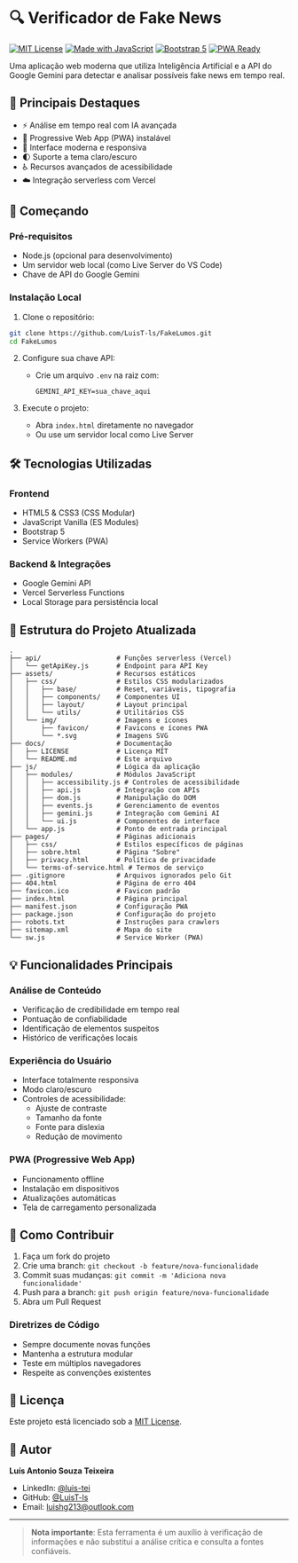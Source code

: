 # 🔍 Verificador de Fake News

[![MIT License](https://img.shields.io/badge/License-MIT-green.svg)](https://choosealicense.com/licenses/mit/)
[![Made with JavaScript](https://img.shields.io/badge/Made%20with-JavaScript-yellow.svg)](https://developer.mozilla.org/en-US/docs/Web/JavaScript)
[![Bootstrap 5](https://img.shields.io/badge/Bootstrap-5.3.0-purple.svg)](https://getbootstrap.com/)
[![PWA Ready](https://img.shields.io/badge/PWA-Ready-blue.svg)](https://web.dev/progressive-web-apps/)

Uma aplicação web moderna que utiliza Inteligência Artificial e a API do Google Gemini para detectar e analisar possíveis fake news em tempo real.

## 🎯 Principais Destaques

- ⚡ Análise em tempo real com IA avançada
- 📱 Progressive Web App (PWA) instalável
- 🎨 Interface moderna e responsiva
- 🌓 Suporte a tema claro/escuro
- ♿ Recursos avançados de acessibilidade
- ☁️ Integração serverless com Vercel

## 🚀 Começando

### Pré-requisitos

- Node.js (opcional para desenvolvimento)
- Um servidor web local (como Live Server do VS Code)
- Chave de API do Google Gemini

### Instalação Local

1. Clone o repositório:

```bash
git clone https://github.com/LuisT-ls/FakeLumos.git
cd FakeLumos
```

2. Configure sua chave API:

   - Crie um arquivo `.env` na raiz com:
     ```
     GEMINI_API_KEY=sua_chave_aqui
     ```

3. Execute o projeto:
   - Abra `index.html` diretamente no navegador
   - Ou use um servidor local como Live Server

## 🛠️ Tecnologias Utilizadas

### Frontend

- HTML5 & CSS3 (CSS Modular)
- JavaScript Vanilla (ES Modules)
- Bootstrap 5
- Service Workers (PWA)

### Backend & Integrações

- Google Gemini API
- Vercel Serverless Functions
- Local Storage para persistência local

## 📂 Estrutura do Projeto Atualizada

```
.
├── api/                   # Funções serverless (Vercel)
│   └── getApiKey.js       # Endpoint para API Key
├── assets/                # Recursos estáticos
│   ├── css/               # Estilos CSS modularizados
│   │   ├── base/          # Reset, variáveis, tipografia
│   │   ├── components/    # Componentes UI
│   │   ├── layout/        # Layout principal
│   │   └── utils/         # Utilitários CSS
│   └── img/               # Imagens e ícones
│       ├── favicon/       # Favicons e ícones PWA
│       └── *.svg          # Imagens SVG
├── docs/                  # Documentação
│   ├── LICENSE            # Licença MIT
│   └── README.md          # Este arquivo
├── js/                    # Lógica da aplicação
│   ├── modules/           # Módulos JavaScript
│   │   ├── accessibility.js # Controles de acessibilidade
│   │   ├── api.js         # Integração com APIs
│   │   ├── dom.js         # Manipulação do DOM
│   │   ├── events.js      # Gerenciamento de eventos
│   │   ├── gemini.js      # Integração com Gemini AI
│   │   └── ui.js          # Componentes de interface
│   └── app.js             # Ponto de entrada principal
├── pages/                 # Páginas adicionais
│   ├── css/               # Estilos específicos de páginas
│   ├── sobre.html         # Página "Sobre"
│   ├── privacy.html       # Política de privacidade
│   └── terms-of-service.html # Termos de serviço
├── .gitignore             # Arquivos ignorados pelo Git
├── 404.html               # Página de erro 404
├── favicon.ico            # Favicon padrão
├── index.html             # Página principal
├── manifest.json          # Configuração PWA
├── package.json           # Configuração do projeto
├── robots.txt             # Instruções para crawlers
├── sitemap.xml            # Mapa do site
└── sw.js                  # Service Worker (PWA)
```

## 💡 Funcionalidades Principais

### Análise de Conteúdo

- Verificação de credibilidade em tempo real
- Pontuação de confiabilidade
- Identificação de elementos suspeitos
- Histórico de verificações locais

### Experiência do Usuário

- Interface totalmente responsiva
- Modo claro/escuro
- Controles de acessibilidade:
  - Ajuste de contraste
  - Tamanho da fonte
  - Fonte para dislexia
  - Redução de movimento

### PWA (Progressive Web App)

- Funcionamento offline
- Instalação em dispositivos
- Atualizações automáticas
- Tela de carregamento personalizada

## 🤝 Como Contribuir

1. Faça um fork do projeto
2. Crie uma branch: `git checkout -b feature/nova-funcionalidade`
3. Commit suas mudanças: `git commit -m 'Adiciona nova funcionalidade'`
4. Push para a branch: `git push origin feature/nova-funcionalidade`
5. Abra um Pull Request

### Diretrizes de Código

- Sempre documente novas funções
- Mantenha a estrutura modular
- Teste em múltiplos navegadores
- Respeite as convenções existentes

## 📄 Licença

Este projeto está licenciado sob a [MIT License](docs/LICENSE).

## 👤 Autor

**Luís Antonio Souza Teixeira**

- LinkedIn: [@luis-tei](https://www.linkedin.com/in/luis-tei/)
- GitHub: [@LuisT-ls](https://github.com/LuisT-ls)
- Email: luishg213@outlook.com

---

> **Nota importante**: Esta ferramenta é um auxílio à verificação de informações e não substitui a análise crítica e consulta a fontes confiáveis.
